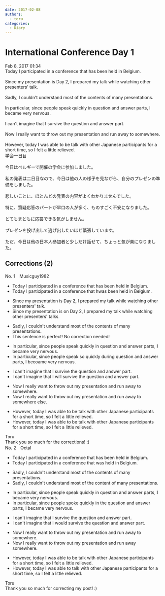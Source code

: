 ```yaml
---
date: 2017-02-08
authors:
  - toru
categories:
  - Diary
---
```


<h1 id="subject_show">International Conference Day 1</h1>
<div class="date">Feb 8, 2017 01:34</div>
<div id="post"><div id="body_show_ori">
Today I participated in a conference that has been held in Belgium.<br/><br/>Since my presentation is Day 2, I prepared my talk while watching other presenters' talk.<br/><br/>Sadly, I couldn't understand most of the contents of many presentations.<br/><br/>In particular, since people speak quickly in question and answer parts, I became very nervous.<br/><br/>I can't imagine that I survive the question and answer part.<br/><br/>Now I really want to throw out my presentation and run away to somewhere.<br/><br/>However, today I was able to be talk with other Japanese participants for a short time, so I felt a little relieved.
</div></div>

<!-- more -->

<div id="post_ja"><div id="body_show_mo">
学会一日目<br/><br/>今日はベルギーで開催の学会に参加しました。<br/><br/>私の発表は二日目なので、今日は他の人の様子を見ながら、自分のプレゼンの準備をしました。<br/><br/>悲しいことに、ほとんどの発表の内容がよくわかりませんでした。<br/><br/>特に、質疑応答のパートが早口の人が多く、ものすごく不安になりました。<br/><br/>とてもまともに応答できる気がしません。<br/><br/>プレゼンを投げ出して逃げ出したいほど緊張しています。<br/><br/>ただ、今日は他の日本人参加者と少しだけ話せて、ちょっと気が楽になりました。
</div></div>

## Corrections (2)
<div id="block"><div class="first_name"> No. 1　<span class="just_name">Musicguy1982</span></div><div id="block2">
<ul class="correction_field">
<li class="incorrect">Today I participated in a conference that has been held in Belgium.</li>
<li class="corrected correct">
Today I participated in a conference that <span class="f_gray"><span class="sline">h</span></span><span class="f_red">w</span>as <span class="f_gray"><span class="sline">been </span></span>held in Belgium.
</li>
</ul>
<ul class="correction_field">
<li class="incorrect">Since my presentation is Day 2, I prepared my talk while watching other presenters' talk.</li>
<li class="corrected correct">
Since my presentation is <span class="f_red">on </span>Day 2, I prepared my talk while watching other presenters' talk<span class="f_red">s</span>.
</li>
</ul>
<ul class="correction_field">
<li class="incorrect">Sadly, I couldn't understand most of the contents of many presentations.</li>
<li class="corrected perfect">This sentence is perfect! No correction needed!</li>
</ul>
<ul class="correction_field">
<li class="incorrect">In particular, since people speak quickly in question and answer parts, I became very nervous.</li>
<li class="corrected correct">
In particular, since people speak <span class="f_red">so </span>quickly <span class="f_red">dur</span>in<span class="f_red">g</span> question and answer parts, I bec<span class="f_red">o</span><span class="f_gray"><span class="sline">a</span></span>me very nervous.
</li>
</ul>
<ul class="correction_field">
<li class="incorrect">I can't imagine that I survive the question and answer part.</li>
<li class="corrected correct">
I can't imagine that I <span class="f_red">will </span>survive the question and answer part.
</li>
</ul>
<ul class="correction_field">
<li class="incorrect">Now I really want to throw out my presentation and run away to somewhere.</li>
<li class="corrected correct">
Now I really want to throw out my presentation and run away to somewhere<span class="f_red"> else</span>.
</li>
</ul>
<ul class="correction_field">
<li class="incorrect">However, today I was able to be talk with other Japanese participants for a short time, so I felt a little relieved.</li>
<li class="corrected correct">
However, today I was able to <span class="f_gray"><span class="sline">be </span></span>talk with other Japanese participants for a short time, so I felt a little relieved.
</li>
</ul>
</div><div class="name"><span class="just_name">Toru</span><br>
Thank you so much for the corrections! :)
</div>
</div>
<div id="block"><div class="first_name"> No. 2　<span class="just_name">Octal</span></div><div id="block2">
<ul class="correction_field">
<li class="incorrect">Today I participated in a conference that has been held in Belgium.</li>
<li class="corrected correct">
Today I participated in a conference that was held in Belgium.
</li>
</ul>
<ul class="correction_field">
<li class="incorrect">Sadly, I couldn't understand most of the contents of many presentations.</li>
<li class="corrected correct">
Sadly, I couldn't understand most of the content of many presentations.
</li>
</ul>
<ul class="correction_field">
<li class="incorrect">In particular, since people speak quickly in question and answer parts, I became very nervous.</li>
<li class="corrected correct">
In particular, since people spoke quickly in the question and answer parts, I became very nervous.
</li>
</ul>
<ul class="correction_field">
<li class="incorrect">I can't imagine that I survive the question and answer part.</li>
<li class="corrected correct">
I can't imagine that I would survive the question and answer part.
</li>
</ul>
<ul class="correction_field">
<li class="incorrect">Now I really want to throw out my presentation and run away to somewhere.</li>
<li class="corrected correct">
Now I really want to throw out my presentation and run away somewhere.
</li>
</ul>
<ul class="correction_field">
<li class="incorrect">However, today I was able to be talk with other Japanese participants for a short time, so I felt a little relieved.</li>
<li class="corrected correct">
However, today I was able to talk with other Japanese participants for a short time, so I felt a little relieved.
</li>
</ul>
</div><div class="name"><span class="just_name">Toru</span><br>
Thank you so much for correcting my post! :)
</div>
</div>
